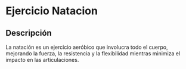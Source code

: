 # Ejercicio Natacion 

## Descripción
La natación es un ejercicio aeróbico que involucra todo el cuerpo, mejorando la fuerza, la resistencia y la flexibilidad mientras minimiza el impacto en las articulaciones.